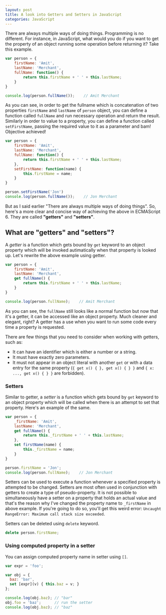 ```yaml
---
layout: post
title: A look into Getters and Setters in JavaScript
categories: JavaScript
---
```


There are always multiple ways of doing things. Programming is no different. For instance, in JavaScript, what would you do if you want to get the property of an object running some operation before returning it? Take this example.

```js
var person = {
    firstName: 'Amit',
    lastName: 'Merchant',
    fullName: function() {
        return this.firstName + ' ' + this.lastName;
    }
}

console.log(person.fullName());    // Amit Merchant
```

As you can see, in order to get the fullname which is concatenation of two properties `firstName` and `lastName` of `person` object, you can define a function called `fullName` and run necessary operation and return the result. Similarly in order to value to a property, you can define a function called `setFirstName`, passing the required value to it as a parameter and bam! Objective achieved! 

```js
var person = {
    firstName: 'Amit',
    lastName: 'Merchant',
    fullName: function() {
        return this.firstName + ' ' + this.lastName;
    },
    setFirstName: function(name) {
        this.firstName = name;
    }
}

person.setFirstName('Jon')
console.log(person.fullName());    // Jon Merchant
```

But as I said earlier "There are always multiple ways of doing things". So, here's a more clear and concise way of achieving the above in ECMAScript 6. They are called **"getters"** and **"setters"**.

## What are "getters" and "setters"?

A _getter_ is a function which gets bound by `get` keyword to an object property which will be invoked autimatically when that property is looked up. Let's rewrite the above example using getter.

```js
var person = {
    firstName: 'Amit',
    lastName: 'Merchant',
    get fullName() {
        return this.firstName + ' ' + this.lastName;
    }
}

console.log(person.fullName);    // Amit Merchant
```

As you can see, the `fullName` still looks like a normal function but now that it's a getter, it can be accessed like an object property. Much cleaner and elegant, right? A getter has a use when you want to run some code every time a property is requested. 

There are few things that you need to consider when working with getters, such as:

- It can have an identifier which is either a number or a string.
- It must have exactly zero parameters.
- It must not appear in an object literal with another `get` or with a data entry for the same property (`{ get x() { }, get x() { } }` and `{ x: ..., get x() { } }` are forbidden).

### Setters

Similar to getter, a _setter_ is a function which gets bound by `get` keyword to an object property which will be called when there is an attempt to set that property. Here's an example of the same.

```js
var person = {
    _firstName: 'Amit',
    lastName: 'Merchant',
    get fullName() {
        return this._firstName + ' ' + this.lastName;
    },
    set firstName(name) {
        this._firstName = name;
    }
}

person.firstName = 'Jon';
console.log(person.fullName);    // Jon Merchant
```

Setters can be used to execute a function whenever a specified property is attempted to be changed. Setters are most often used in conjunction with getters to create a type of pseudo-property. It is not possible to simultaneously have a setter on a property that holds an actual value and that's the reason why I've changed the property name to `_firstName` in above example. If you're going to do so, you'll get this weird error: `Uncaught RangeError: Maximum call stack size exceeded`.

Setters can be deleted using `delete` keyword.

```js
delete person.firstName;
```

### Using computed property in a setter

You can assign computed property name in setter using `[]`.

```js
var expr = 'foo';

var obj = {
  baz: 'bar',
  set [expr](v) { this.baz = v; }
};

console.log(obj.baz); // "bar"
obj.foo = 'baz';      // run the setter
console.log(obj.baz); // "baz"
````

